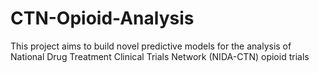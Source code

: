 # CTN-Opioid-Analysis
This project aims to build novel predictive models for the analysis of National Drug Treatment Clinical Trials Network (NIDA-CTN) opioid trials
